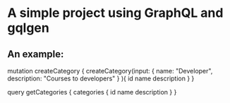 # A simple project using GraphQL and gqlgen

## An example:

 mutation createCategory {
      createCategory(input: {
          name: "Developer",
          description: "Courses to developers"
      }
   ){
          id
          name
          description
     }
 }
 
 query getCategories {
      categories {
          id
          name
          description
      }
 }
